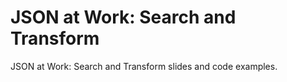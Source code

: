 JSON at Work: Search and Transform
==================================
JSON at Work: Search and Transform slides and code examples.